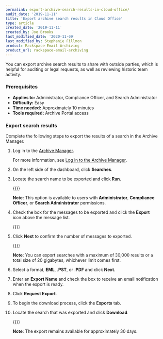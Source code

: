 ```yaml
---
permalink: export-archive-search-results-in-cloud-office/
audit_date: '2019-11-11'
title: 'Export archive search results in Cloud Office'
type: article
created_date: '2019-11-11'
created_by: Joe Brooks
last_modified_date: '2020-11-09'
last_modified_by: Stephanie Fillmon
product: Rackspace Email Archiving
product_url: rackspace-email-archiving
---
```


You can export archive search results to share with outside parties,
which is helpful for auditing or legal requests, as well as reviewing
historic team activity.

### Prerequisites

- **Applies to:** Administrator, Compliance Officer, and Search Administrator
- **Difficulty:** Easy
- **Time needed:** Approximately 10 minutes
- **Tools required:** Archive Portal access

### Export search results

Complete the following steps to export the results of a search in the Archive Manager.

1.  Log in to the [Archive Manager](https://cp.rackspace.com/Login.aspx?ReturnUrl=%2f).

    For more information, see [Log in to the Archive Manager](/support/how-to/log-in-to-the-archive-manager).

2.  On the left side of the dashboard, click **Searches**.

3. 	Locate the search name to be exported and click **Run**.

    {{<image src="Export-archive-search-results-1.png" alt="" title="">}}

    **Note**: This option is available to users with **Administrator**, **Compliance Officer**, or
    **Search Administrator** permissions.

4. 	Check the box for the messages to be exported and click the **Export** icon above the message list.

    {{<image src="Export-archive-search-results-2.png" alt="" title="">}}

5.  Click **Next** to confirm the number of messages to exported.

    {{<image src="Export-archive-search-results-3.png" alt="" title="">}}

    **Note**: You can export searches with a maximum of 30,000 results or a total size of 20 gigabytes,
    whichever limit comes first.

6.  Select a format, **EML**, .**PST**, or .**PDF** and click **Next**.

7.  Enter an **Export Name** and check the box to receive an email notification when the export is ready.

8.  Click **Request Export**.

9.  To begin the download process, click the **Exports** tab.

10. Locate the search that was exported and click **Download**.

    {{<image src="Export-archive-search-results-4.png" alt="" title="">}}

    **Note**: The export remains available for approximately 30 days.
